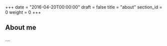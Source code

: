 +++
date = "2016-04-20T00:00:00"
draft = false
title = "about"
section_id = 0
weight = 0
+++

## About me
....
